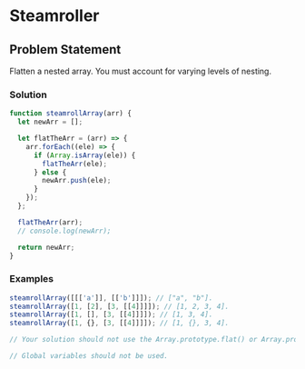 # Steamroller

## Problem Statement <br>

Flatten a nested array. You must account for varying levels of nesting.

### Solution

```js
function steamrollArray(arr) {
  let newArr = [];

  let flatTheArr = (arr) => {
    arr.forEach((ele) => {
      if (Array.isArray(ele)) {
        flatTheArr(ele);
      } else {
        newArr.push(ele);
      }
    });
  };

  flatTheArr(arr);
  // console.log(newArr);

  return newArr;
}
```

### Examples

```js
steamrollArray([[['a']], [['b']]]); // ["a", "b"].
steamrollArray([1, [2], [3, [[4]]]]); // [1, 2, 3, 4].
steamrollArray([1, [], [3, [[4]]]]); // [1, 3, 4].
steamrollArray([1, {}, [3, [[4]]]]); // [1, {}, 3, 4].

// Your solution should not use the Array.prototype.flat() or Array.prototype.flatMap() methods.

// Global variables should not be used.
```
